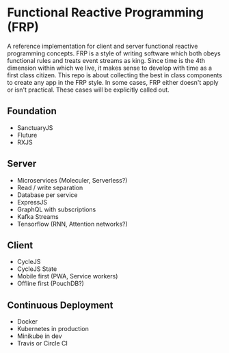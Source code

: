 # Functional Reactive Programming (FRP)
A reference implementation for client and server functional reactive programming concepts. FRP is a style of writing software which both obeys functional rules and treats event streams as king. Since time is the 4th dimension within which we live, it makes sense to develop with time as a first class citizen. This repo is about collecting the best in class components to create any app in the FRP style. In some cases, FRP either doesn't apply or isn't practical. These cases will be explicitly called out.

## Foundation
- SanctuaryJS
- Fluture
- RXJS

## Server
- Microservices (Moleculer, Serverless?)
- Read / write separation
- Database per service
- ExpressJS
- GraphQL with subscriptions
- Kafka Streams
- Tensorflow (RNN, Attention networks?)

## Client
- CycleJS
- CycleJS State
- Mobile first (PWA, Service workers)
- Offline first (PouchDB?)

## Continuous Deployment
- Docker
- Kubernetes in production
- Minikube in dev
- Travis or Circle CI
